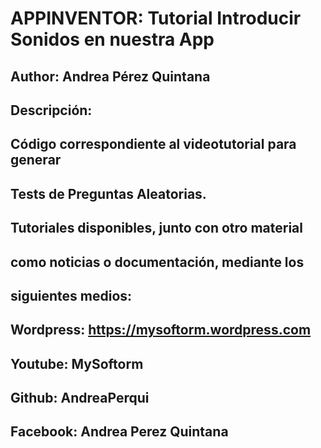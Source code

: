 # APPINVENTOR: Tutorial Introducir Sonidos en nuestra App
####
## Author: Andrea Pérez Quintana
## Descripción:
## Código correspondiente al videotutorial para generar
## Tests de Preguntas Aleatorias.  
####
## Tutoriales disponibles, junto con otro material
## como noticias o documentación, mediante los 
## siguientes medios: 
####
## Wordpress: https://mysoftorm.wordpress.com
## Youtube: MySoftorm
## Github: AndreaPerqui
## Facebook: Andrea Perez Quintana
####
